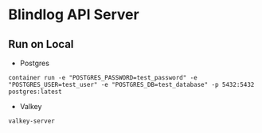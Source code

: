 # Blindlog API Server

## Run on Local

- Postgres

```
container run -e "POSTGRES_PASSWORD=test_password" -e "POSTGRES_USER=test_user" -e "POSTGRES_DB=test_database" -p 5432:5432 postgres:latest
```

- Valkey

```
valkey-server
```
